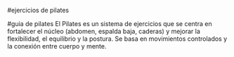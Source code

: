 #ejercicios de pilates

#guia de pilates
El Pilates es un sistema de ejercicios que se centra en fortalecer el núcleo (abdomen, espalda baja, caderas) y mejorar la flexibilidad, el equilibrio y la postura. Se basa en movimientos controlados y la conexión entre cuerpo y mente.
